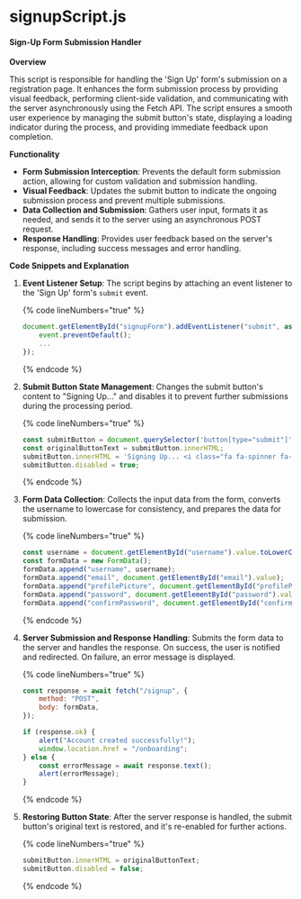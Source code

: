 # signupScript.js

#### Sign-Up Form Submission Handler

**Overview**

This script is responsible for handling the 'Sign Up' form's submission on a registration page. It enhances the form submission process by providing visual feedback, performing client-side validation, and communicating with the server asynchronously using the Fetch API. The script ensures a smooth user experience by managing the submit button's state, displaying a loading indicator during the process, and providing immediate feedback upon completion.

**Functionality**

* **Form Submission Interception**: Prevents the default form submission action, allowing for custom validation and submission handling.
* **Visual Feedback**: Updates the submit button to indicate the ongoing submission process and prevent multiple submissions.
* **Data Collection and Submission**: Gathers user input, formats it as needed, and sends it to the server using an asynchronous POST request.
* **Response Handling**: Provides user feedback based on the server's response, including success messages and error handling.

**Code Snippets and Explanation**

1.  **Event Listener Setup**: The script begins by attaching an event listener to the 'Sign Up' form's `submit` event.

    {% code lineNumbers="true" %}
    ```javascript
    document.getElementById("signupForm").addEventListener("submit", async function (event) {
        event.preventDefault();
        ...
    });
    ```
    {% endcode %}
2.  **Submit Button State Management**: Changes the submit button's content to "Signing Up..." and disables it to prevent further submissions during the processing period.

    {% code lineNumbers="true" %}
    ```javascript
    const submitButton = document.querySelector('button[type="submit"]');
    const originalButtonText = submitButton.innerHTML;
    submitButton.innerHTML = 'Signing Up... <i class="fa fa-spinner fa-spin"></i>';
    submitButton.disabled = true;
    ```
    {% endcode %}
3.  **Form Data Collection**: Collects the input data from the form, converts the username to lowercase for consistency, and prepares the data for submission.

    {% code lineNumbers="true" %}
    ```javascript
    const username = document.getElementById("username").value.toLowerCase();
    const formData = new FormData();
    formData.append("username", username);
    formData.append("email", document.getElementById("email").value);
    formData.append("profilePicture", document.getElementById("profilePicture").files[0]);
    formData.append("password", document.getElementById("password").value);
    formData.append("confirmPassword", document.getElementById("confirmPassword").value);
    ```
    {% endcode %}
4.  **Server Submission and Response Handling**: Submits the form data to the server and handles the response. On success, the user is notified and redirected. On failure, an error message is displayed.

    {% code lineNumbers="true" %}
    ```javascript
    const response = await fetch("/signup", {
        method: "POST",
        body: formData,
    });

    if (response.ok) {
        alert("Account created successfully!");
        window.location.href = "/onboarding";
    } else {
        const errorMessage = await response.text();
        alert(errorMessage);
    }
    ```
    {% endcode %}
5.  **Restoring Button State**: After the server response is handled, the submit button's original text is restored, and it's re-enabled for further actions.

    {% code lineNumbers="true" %}
    ```javascript
    submitButton.innerHTML = originalButtonText;
    submitButton.disabled = false;
    ```
    {% endcode %}
